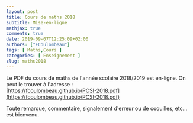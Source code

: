 ```yaml
---
layout: post
title: Cours de maths 2018
subtitle: Mise-en-ligne
mathjax: true
comments: true
date: 2019-09-07T12:25:09+02:00
authors: ["FCoulombeau"]
tags: [ Maths,Cours ]
categories: [ Enseignement ]
slug: maths2018
---
```


Le PDF du cours de maths de l'année scolaire 2018/2019 est en-ligne. On peut le trouver à l'adresse :  
[https://fcoulombeau.github.io/PCSI-2018.pdf](https://fcoulombeau.github.io/PCSI-2018.pdf)

Toute remarque, commentaire, signalement d'erreur ou de coquilles, etc... est bienvenu.